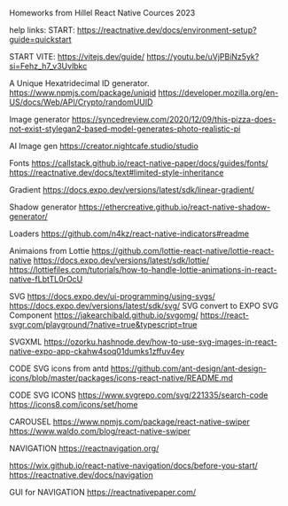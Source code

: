 Homeworks from Hillel React Native Cources 2023

help links:
START:
https://reactnative.dev/docs/environment-setup?guide=quickstart

START VITE:
https://vitejs.dev/guide/
https://youtu.be/uVjPBiNz5yk?si=Fehz_h7_v3Uvlbkc

A Unique Hexatridecimal ID generator.
https://www.npmjs.com/package/uniqid
https://developer.mozilla.org/en-US/docs/Web/API/Crypto/randomUUID

Image generator
https://syncedreview.com/2020/12/09/this-pizza-does-not-exist-stylegan2-based-model-generates-photo-realistic-pi

AI Image gen
https://creator.nightcafe.studio/studio

Fonts
https://callstack.github.io/react-native-paper/docs/guides/fonts/
https://reactnative.dev/docs/text#limited-style-inheritance

Gradient
https://docs.expo.dev/versions/latest/sdk/linear-gradient/

Shadow generator
https://ethercreative.github.io/react-native-shadow-generator/

Loaders
https://github.com/n4kz/react-native-indicators#readme

Animaions from Lottie
https://github.com/lottie-react-native/lottie-react-native
https://docs.expo.dev/versions/latest/sdk/lottie/
https://lottiefiles.com/tutorials/how-to-handle-lottie-animations-in-react-native-fLbtTL0rOcU

SVG
https://docs.expo.dev/ui-programming/using-svgs/
https://docs.expo.dev/versions/latest/sdk/svg/
SVG convert to EXPO SVG Component
https://jakearchibald.github.io/svgomg/
https://react-svgr.com/playground/?native=true&typescript=true

SVGXML
https://ozorku.hashnode.dev/how-to-use-svg-images-in-react-native-expo-app-ckahw4soq01dumks1zffuv4ey

CODE SVG icons from antd
https://github.com/ant-design/ant-design-icons/blob/master/packages/icons-react-native/README.md

CODE SVG ICONS
https://www.svgrepo.com/svg/221335/search-code
https://icons8.com/icons/set/home

CAROUSEL
https://www.npmjs.com/package/react-native-swiper
https://www.waldo.com/blog/react-native-swiper

NAVIGATION
https://reactnavigation.org/

https://wix.github.io/react-native-navigation/docs/before-you-start/
https://reactnative.dev/docs/navigation

GUI for NAVIGATION
https://reactnativepaper.com/
